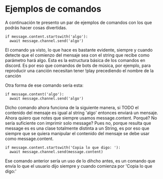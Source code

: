 # Ejemplos de comandos

A continuación te presento un par de ejemplos de comandos con los que podrás hacer cosas divertidas.

    if message.content.startswith('algo'):
      await message.channel.send('algo')
    
    
El comando ya visto, lo que hace es bastante evidente, siempre y cuando detecte que el comienzo del mensaje sea con el string que recibe como parámetro hará algo. Esta es la estructura básica de los comandos en discord. Es por eso que comandos de bots de música, por ejemplo, para reproducir una canción necesitan tener !play precediendo el nombre de la canción


Otra forma de ese comando sería esta:

    if message.content('algo'):
      await message.channel.send('algo')
    
    
Dicho comando ahora funciona de la siguiente manera, si TODO el contenido del mensaje es igual al string 'algo' entonces enviará un mensaje. Ahora quiero que notes que siempre usamos message.content. Porqué? No sería suficiente con imprimir solo message? Pues no, porque resulta que message es es una clase totalmente distinta a un String, es por eso que siempre que se quiera manipular el contenido del mensaje se debe usar como message.content. 


    if message.content.startswith('Copia lo que digo: '):
      await message.channel.send(message.content)
    
    
Ese comando anterior sería un uso de lo dihcho antes, es un comando que envía lo que el usuario dijo siempre y cuando comienza por 'Copia lo que digo:'
